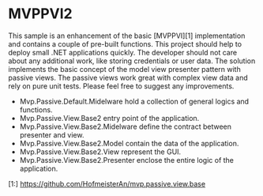 # MVPPVI2
This sample is an enhancement of the basic [MVPPVI][1] implementation and contains a couple of pre-built functions. This project should help to deploy small .NET applications quickly. The developer should not care about any additional work, like storing credentials or user data. The solution implements the basic concept of the model view presenter pattern with passive views. The passive views work great with complex view data and rely on pure unit tests. Please feel free to suggest any improvements.

- Mvp.Passive.Default.Midelware hold a collection of general logics and functions.
- Mvp.Passive.View.Base2 entry point of the application.
- Mvp.Passive.View.Base2.Midelware define the contract between presenter and view.
- Mvp.Passive.View.Base2.Model contain the data of the application.
- Mvp.Passive.View.Base2.View represent the GUI.
- Mvp.Passive.View.Base2.Presenter enclose the entire logic of the application.

[1:] https://github.com/HofmeisterAn/mvp.passive.view.base
